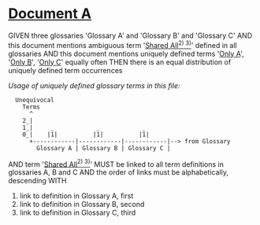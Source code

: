 # [Document A](#document-a)

GIVEN three glossaries 'Glossary A' and 'Glossary B' and 'Glossary C'
AND this document mentions ambiguous term '[Shared All][1][<sup>2)</sup>][2][<sup> 3)</sup>][3]' defined in all glossaries
AND this document mentions uniquely defined terms '[Only A][4]', '[Only B][5]', '[Only C][6]' equally often
THEN there is an equal distribution of uniquely defined term occurrences

*Usage of uniquely defined glossary terms in this file:*

      Unequivocal
        Terms
          ^
        2_|
        1_|     _            _            _
        0_|    |1|          |1|          |1|
          +------------|------------|------------|--> from Glossary
            Glossary A | Glossary B | Glossary C |

AND term '[Shared All][1][<sup>2)</sup>][2][<sup> 3)</sup>][3]' MUST be linked to all term definitions in glossaries A, B and C
AND the order of links must be alphabetically, descending WITH

1.  link to definition in Glossary A, first
2.  link to definition in Glossary B, second
3.  link to definition in Glossary C, third

[1]: ./glossary-a.md#shared-all "defined in glossary A and all others."

[2]: ./glossary-b.md#shared-all "defined in glossary B and all others."

[3]: ./glossary-c.md#shared-all "defined in glossary C and all others."

[4]: ./glossary-a.md#only-a "defined in glossary A, only."

[5]: ./glossary-b.md#only-b "defined in glossary B, only."

[6]: ./glossary-c.md#only-c "defined in Glossary C, only."
